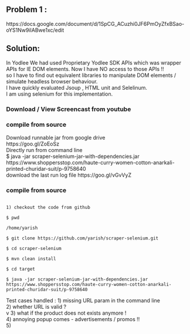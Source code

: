 <html>
<body>

<h2>Problem 1 :</h2>
https://docs.google.com/document/d/1SpCG_ACuzhi0JF6PmOyZfxBSao-oYS1Nw9iIABwe1xc/edit


<h2> Solution: </h2>

In Yodlee We had used Proprietary Yodlee SDK APIs which was wrapper APIs for IE DOM elements.
Now I have NO access to those APIs !! </br>
so I have to find out equivalent libraries to manipulate DOM elements / simulate headless browser behaviour. </br>
I have quickly evaluated Jsoup , HTML unit and Selelinum.</br>
I am using selenium for this implementation.</br>
</p>


<p>
<h3>Download / View Screencast from youtube </h3>


<h3>compile from source </h3>
Download runnable jar from google drive</br>
https://goo.gl/ZoEoSz

</br>
Directly run from command line</br>
$ java -jar scraper-selenium-jar-with-dependencies.jar https://www.shoppersstop.com/haute-curry-women-cotton-anarkali-printed-churidar-suit/p-9758640
</br>
download the last run log file
https://goo.gl/vGvVyZ    

<h3>compile from source </h3>
<code>
1) checkout the code from github</br>
$ pwd </br>
/home/yarish</br>
$ git clone https://github.com/yarish/scraper-selenium.git</br>
$ cd scraper-selenium </br>
$ mvn clean install</br>
$ cd target </br>
$ java -jar scraper-selenium-jar-with-dependencies.jar https://www.shoppersstop.com/haute-curry-women-cotton-anarkali-printed-churidar-suit/p-9758640  </code>
</p>


<p>
Test cases handled :
1) missing URL param in the command line </br> 
2) whether URL is valid ?</br>v
3) what if the product does not exists anymore !</br> 
4) annoying popup comes - advertisements / promos !!</br>
5) </br>
</p>
</body>
</html>